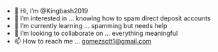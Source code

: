 - 👋 Hi, I’m @Kingbash2019
- 👀 I’m interested in ... knowing how to spam direct deposit accounts 
- 🌱 I’m currently learning ... spamming but needs help
- 💞️ I’m looking to collaborate on ... everything meaningful 
- 📫 How to reach me ... gomezsctt1@gmail.com

<!---
Kingbash2019/Kingbash2019 is a ✨ special ✨ repository because its `README.md` (this file) appears on your GitHub profile.
You can click the Preview link to take a look at your changes.
--->
